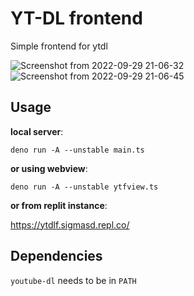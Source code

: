 # YT-DL frontend

Simple frontend for ytdl

![Screenshot from 2022-09-29 21-06-32](https://user-images.githubusercontent.com/22427111/193131737-bf6b9835-42d9-49c4-987f-d9d1329889a3.png)
![Screenshot from 2022-09-29 21-06-45](https://user-images.githubusercontent.com/22427111/193131681-37f9e5d6-8175-4ca1-8ee9-66dafb640dc6.png)

## Usage

**local server**:

`deno run -A --unstable main.ts`

**or using webview**:

`deno run -A --unstable ytfview.ts`

**or from replit instance**:

https://ytdlf.sigmasd.repl.co/

## Dependencies

`youtube-dl` needs to be in `PATH`
